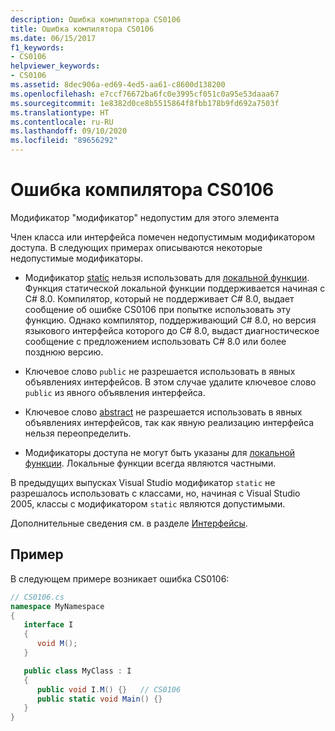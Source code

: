 ```yaml
---
description: Ошибка компилятора CS0106
title: Ошибка компилятора CS0106
ms.date: 06/15/2017
f1_keywords:
- CS0106
helpviewer_keywords:
- CS0106
ms.assetid: 8dec906a-ed69-4ed5-aa61-c8600d138200
ms.openlocfilehash: e7ccf76672ba6fc0e3995cf051c0a95e53daaa67
ms.sourcegitcommit: 1e8382d0ce8b5515864f8fbb178b9fd692a7503f
ms.translationtype: HT
ms.contentlocale: ru-RU
ms.lasthandoff: 09/10/2020
ms.locfileid: "89656292"
---
```

# <a name="compiler-error-cs0106"></a>Ошибка компилятора CS0106

Модификатор "модификатор" недопустим для этого элемента

 Член класса или интерфейса помечен недопустимым модификатором доступа. В следующих примерах описываются некоторые недопустимые модификаторы.

- Модификатор [static](../keywords/static.md) нельзя использовать для [локальной функции](../../programming-guide/classes-and-structs/local-functions.md). Функция статической локальной функции поддерживается начиная с C# 8.0. Компилятор, который не поддерживает C# 8.0, выдает сообщение об ошибке CS0106 при попытке использовать эту функцию. Однако компилятор, поддерживающий C# 8.0, но версия языкового интерфейса которого до C# 8.0, выдаст диагностическое сообщение с предложением использовать C# 8.0 или более позднюю версию.

- Ключевое слово `public` не разрешается использовать в явных объявлениях интерфейсов. В этом случае удалите ключевое слово `public` из явного объявления интерфейса.

- Ключевое слово [abstract](../keywords/abstract.md) не разрешается использовать в явных объявлениях интерфейсов, так как явную реализацию интерфейса нельзя переопределить.

- Модификаторы доступа не могут быть указаны для [локальной функции](../../programming-guide/classes-and-structs/local-functions.md). Локальные функции всегда являются частными.

 В предыдущих выпусках Visual Studio модификатор `static` не разрешалось использовать с классами, но, начиная с Visual Studio 2005, классы с модификатором `static` являются допустимыми.

 Дополнительные сведения см. в разделе [Интерфейсы](../../programming-guide/interfaces/index.md).

## <a name="example"></a>Пример

 В следующем примере возникает ошибка CS0106:

```csharp
// CS0106.cs
namespace MyNamespace
{
   interface I
   {
      void M();
   }

   public class MyClass : I
   {
      public void I.M() {}   // CS0106
      public static void Main() {}
   }
}
```
